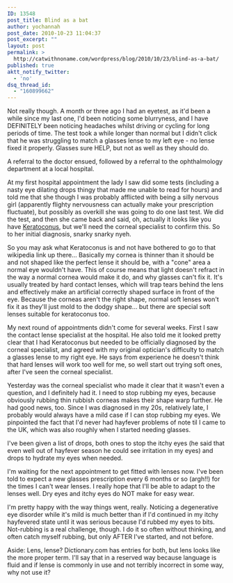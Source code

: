 ```yaml
---
ID: 13548
post_title: Blind as a bat
author: yochannah
post_date: 2010-10-23 11:04:37
post_excerpt: ""
layout: post
permalink: >
  http://catwithnoname.com/wordpress/blog/2010/10/23/blind-as-a-bat/
published: true
aktt_notify_twitter:
  - 'no'
dsq_thread_id:
  - "160899662"
---
```

Not really though. A month or three ago I had an eyetest, as it'd been a while since my last one, I'd been noticing some blurryness, and I have DEFINITELY been noticing headaches whilst driving or cycling for long periods of time. The test took a while longer than normal but I didn't click that he was struggling to match a glasses lense to my left eye - no lense fixed it properly. Glasses sure HELP, but not as well as they should do. 

A referral to the doctor ensued, followed by a referral to the ophthalmology department at a local hospital.  

At my first hospital appointment the lady I saw did some tests (including a nasty eye dilating drops thingy that made me unable to read for hours) and told me that she though I was probably afflicted with being a silly nervous girl (apparently flighty nervousness can actually make your prescription fluctuate), but possibly as overkill she was going to do one last test. We did the test, and then she came back and said, oh, actually it looks like you have <a href="http://en.wikipedia.org/wiki/Keratoconus">Keratoconus</a>, but we'll need the corneal specialist to confirm this. So to her initial diagnosis, snarky snarky nyeh. 

So you may ask what Keratoconus is and not have bothered to go to that wikipedia link up there... Basically my cornea is thinner than it should be and not shaped like the perfect lense it should be, with a "cone" area a normal eye wouldn't have. This of course means that light doesn't refract in the way a normal cornea would make it do, and why glasses can't fix it. It's usually treated by hard contact lenses, which will trap tears behind the lens and effectively make an artificial correctly shaped surface in front of the eye. Because the corneas aren't the right shape, normal soft lenses won't fix it as they'll just mold to the dodgy shape... but there are special soft lenses suitable for keratoconus too.

My next round of appointments didn't come for several weeks. First I saw the contact lense specialist at the hospital. He also told me it looked pretty clear that I had Keratoconus but needed to be officially diagnosed by the corneal specialist, and agreed with my original optician's difficulty to match a glasses lense to my right eye.  He says from experience he doesn't think that hard lenses will work too well for me, so well start out trying soft ones, after I've seen the corneal specialist.

Yesterday was the corneal specialist who made it clear that it wasn't even a question, and I definitely had it. I need to stop rubbing my eyes, because obviously rubbing thin rubbish corneas makes their shape warp further. He had good news, too. Since I was diagnosed in my 20s, relatively late, I probably would always have a mild case if I can stop rubbing my eyes. We pinpointed the fact that I'd never had hayfever problems of note til I came to the UK, which was also roughly when I started needing glasses. 

I've been given a list of drops, both ones to stop the itchy eyes (he said that even well out of hayfever season he could see irritation in my eyes) and drops to hydrate my eyes when needed. 

I'm waiting for the next appointment to get fitted with lenses now. I've been told to expect a new glasses prescription every 6 months or so (argh!!) for the times I can't wear lenses. I really hope that I'll be able to adapt to the lenses well. Dry eyes and itchy eyes do NOT make for easy wear.

I'm pretty happy with the way things went, really. Noticing a degenerative eye disorder while it's mild is much better than if I'd continued in my itchy hayfevered state until it was serious because I'd rubbed my eyes to bits. Not-rubbing is a real challenge, though. I do it so often without thinking, and often catch myself rubbing, but only AFTER I've started, and not before.

Aside: Lens, lense? Dictionary.com has entries for both, but lens looks like the more proper term. I'll say that in a reserved way because language is fluid and if lense is commonly in use and not terribly incorrect in some way, why not use it?